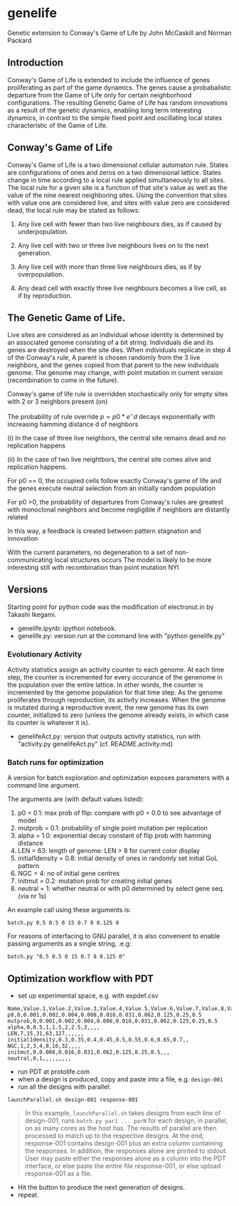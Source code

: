 
<script type="text/javascript" src="https://cdn.mathjax.org/mathjax/latest/MathJax.js?config=TeX-AMS_HTML"></script>

# genelife

Genetic extension to Conway's Game of Life
by John McCaskill and Norman Packard

## Introduction

Conway's Game of Life is extended to include the influence of genes
proliferating as part of the game dynamics.  The genes cause a
probabalistic departure from the Game of Life only for certain
neighborhood configurations.  The resulting Genetic Game of Life has
random innovations as a result of the genetic dynamics, enabling long
term interesting dynamics, in contrast to the simple fixed point and
oscillating local states characteristic of the Game of Life.

## Conway's Game of Life

Conway's Game of Life is a two dimensional cellular automaton rule.
States are configurations of ones and zeros on a two dimensional
lattice.  States change in time according to a local rule applied
simultaneously to all sites.  The local rule for a given site is a
function of that site's value as well as the value of the nine nearest
neighboring sites.  Using the convention that sites with value one are
considered live, and sites with value zero are considered dead, the
local rule may be stated as follows:

1. Any live cell with fewer than two live neighbours dies, as if
caused by underpopulation.

2. Any live cell with two or three live neighbours lives on to the
next generation.

3. Any live cell with more than three live neighbours dies, as if by
overpopulation.

4. Any  dead cell with  exactly three  live neighbours becomes  a live
cell, as if by reproduction.

## The Genetic Game of Life.

Live sites are considered as an individual whose identity is
determined by an associated genome consisting of a bit string.
Individuals die and its genes are destroyed when the site dies.  When
individuals replicate in step 4 of the Conway's rule, A parent is
chosen randomly from the 3 live neighbors, and the genes copied from
that parent to the new individuals genome.  The genome may change,
with point mutation in current version (recombination to come in the
future).

Conway's game of life rule is overridden stochastically only for empty
sites with 2 or 3 neighbors present (on)

The probability of rule override $p=p0*e^-d$ decays exponentially with
increasing hamming distance d of neighbors
  
(i) In the case of three live neighbors, the central site remains dead
and no replication happens

(ii) In the case of two live neightbors, the central site comes alive
and replication happens.

For p0 == 0, the occupied cells follow exactly Conway's game of life
and the genes execute neutral selection from an initially random
population

For p0 >0, the probability of departures from Conway's rules are
greatest with monoclonal neighbors and become negligible if neighbors
are distantly related

In this way, a feedback is created between pattern stagnation and innovation

With the current parameters, no degeneration to a set of
non-communicating local structures occurs The model is likely to be
more interesting still with recombination than point mutation NYI

## Versions

Starting point for python code was the modification of electronut.in
by Takashi Ikegami.

* genelife.ipynb:  ipython notebook.
* genelife.py: version run at the command line with "python genelife.py"

### Evolutionary Activity

Activity statistics assign an activity counter to each genome.  At
each time step, the counter is incremented for every occurance of the
genenome in the population over the entire lattice.  In other words,
the counter is incremented by the genome population for that time
step.  As the genome proliferates through reproduction, its activity
increases.  When the genome is mutated during a reproductive event,
the new genome has its own counter, initialized to zero (unless the
genome already exists, in which case its counter is whatever it is).

* genelifeAct.py: version that outputs activity statistics, run with
  "activity.py genelifeAct.py" (cf. README.activity.md)

### Batch runs for optimization

A version for batch exploration and optimization exposes parameters with a 
command line argument.  

The arguments are (with default values listed):

1.  p0 = 0.1:  max prob of flip: compare with p0 = 0.0 to see advantage of model       
2.  mutprob = 0.1:  probability of single point mutation per replication                    
3.  alpha = 1.0:  exponential decay constant of flip prob with hamming distance           
4.  LEN = 63:  length of genome: LEN > 8 for current color display                     
5.  initial1density = 0.8:  initial density of ones in randomly set initial GoL pattern             
6.  NGC = 4:  no of initial gene centres                                              
7.  initmut = 0.2:  mutation prob for creating initial genes                                
8.  neutral = 1:  whether neutral or with p0 determined by select gene seq. (via nr 1s)   

An example call using these arguments is:

```
batch.py 0.5 0.5 0 15 0.7 8 0.125 0
```

For reasons of interfacing to GNU parallel, it is also convenient to
enable passing arguments as a single string, .e.g:

```
batch.py "0.5 0.5 0 15 0.7 8 0.125 0"
```

## Optimization workflow with PDT

* set up experimental space, e.g. with expdef.csv
```
Name,Value.1,Value.2,Value.3,Value.4,Value.5,Value.6,Value.7,Value.8,Value.9,Value.10,Value.11
p0,0,0.001,0.002,0.004,0.008,0.016,0.031,0.062,0.125,0.25,0.5
mutprob,0,0.001,0.002,0.004,0.008,0.016,0.031,0.062,0.125,0.25,0.5
alpha,0,0.5,1,1.5,2,2.5,3,,,,
LEN,7,15,31,63,127,,,,,,
initial1density,0.3,0.35,0.4,0.45,0.5,0.55,0.6,0.65,0.7,,
NGC,1,2,3,4,8,16,32,,,,
initmut,0,0.008,0.016,0.031,0.062,0.125,0.25,0.5,,,
neutral,0,1,,,,,,,,,
```
* run PDT at protolife.com
* when a design is produced, copy and paste into a file, e.g. `design-001`
* run all the designs with parallel:
```
launchParallel.sh design-001 response-001
```

> In this example, `launchParallel.sh` takes designs from each line of
  design-001, runs `batch.py par1 ... parN` for each design, in
  parallel, on as many cores as the host has.  The results of parallel
  are then processed to match up to the respective designs.  At the
  end, response-001 contains design-001 plus an extra column
  containing the responses.  In addition, the responses alone are
  printed to stdout.  User may paste either the responses alone as a
  column into the PDT interface, or else paste the entire file
  response-001, or else upload response-001 as a file.

* Hit the button to produce the next generation of designs.
* repeat.